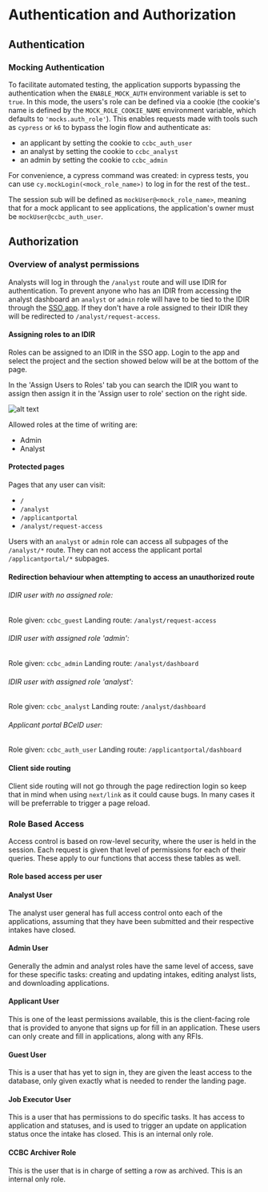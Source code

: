 # Authentication and Authorization

## Authentication

### Mocking Authentication

To facilitate automated testing, the application supports bypassing the authentication when the `ENABLE_MOCK_AUTH` environment variable is set to `true`.
In this mode, the users's role can be defined via a cookie (the cookie's name is defined by the `MOCK_ROLE_COOKIE_NAME` environment variable, which defaults to `'mocks.auth_role'`).
This enables requests made with tools such as `cypress` or `k6` to bypass the login flow and authenticate as:

- an applicant by setting the cookie to `ccbc_auth_user`
- an analyst by setting the cookie to `ccbc_analyst`
- an admin by setting the cookie to `ccbc_admin`

For convenience, a cypress command was created: in cypress tests, you can use `cy.mockLogin(<mock_role_name>)` to log in for the rest of the test..

The session sub will be defined as `mockUser@<mock_role_name>`, meaning that for a mock applicant to see applications, the application's owner must be `mockUser@ccbc_auth_user`.

## Authorization

### Overview of analyst permissions

Analysts will log in through the `/analyst` route and will use IDIR for authentication. To prevent anyone who has an IDIR from accessing the analyst dashboard an `analyst` or `admin` role will have to be tied to the IDIR through the [SSO app](https://bcgov.github.io/sso-requests). If they don't have a role assigned to their IDIR they will be redirected to `/analyst/request-access`.

#### Assigning roles to an IDIR

Roles can be assigned to an IDIR in the SSO app. Login to the app and select the project and the section showed below will be at the bottom of the page.

In the 'Assign Users to Roles' tab you can search the IDIR you want to assign then assign it in the 'Assign user to role' section on the right side.

![alt text](images/sso_assign_role.png)

Allowed roles at the time of writing are:

- Admin
- Analyst

#### Protected pages

Pages that any user can visit:

- `/`
- `/analyst`
- `/applicantportal`
- `/analyst/request-access`

Users with an `analyst` or `admin` role can access all subpages of the `/analyst/*` route. They can not access the applicant portal `/applicantportal/*` subpages.

#### Redirection behaviour when attempting to access an unauthorized route

###### IDIR user with no assigned role:

Role given: `ccbc_guest`
Landing route: `/analyst/request-access`

###### IDIR user with assigned role 'admin':

Role given: `ccbc_admin`
Landing route: `/analyst/dashboard`

###### IDIR user with assigned role 'analyst':

Role given: `ccbc_analyst`
Landing route: `/analyst/dashboard`

###### Applicant portal BCeID user:

Role given: `ccbc_auth_user`
Landing route: `/applicantportal/dashboard`

#### Client side routing

Client side routing will not go through the page redirection login so keep that in mind when using `next/link` as it could cause bugs. In many cases it will be preferrable to trigger a page reload.

### Role Based Access

Access control is based on row-level security, where the user is held in the session. Each request is given that level of permissions for each of their queries. These apply to our functions that access these tables as well.

#### Role based access per user

#### Analyst User

The analyst user general has full access control onto each of the applications, assuming that they have been submitted and their respective intakes have closed.

#### Admin User

Generally the admin and analyst roles have the same level of access, save for these specific tasks: creating and updating intakes, editing analyst lists, and downloading applications.

#### Applicant User

This is one of the least permissions available, this is the client-facing role that is provided to anyone that signs up for fill in an application. These users can only create and fill in applications, along with any RFIs.

#### Guest User

This is a user that has yet to sign in, they are given the least access to the database, only given exactly what is needed to render the landing page.

#### Job Executor User

This is a user that has permissions to do specific tasks. It has access to application and statuses, and is used to trigger an update on application status once the intake has closed. This is an internal only role.

#### CCBC Archiver Role

This is the user that is in charge of setting a row as archived. This is an internal only role.
